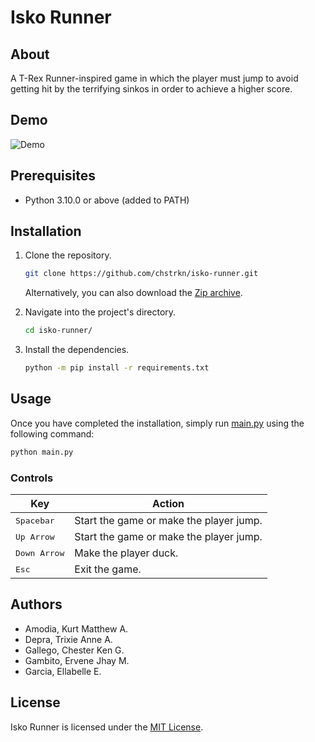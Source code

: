 # Isko Runner

## About

A T-Rex Runner-inspired game in which the player must jump to avoid getting hit by the terrifying sinkos in order to achieve a higher score.

## Demo

![Demo](demo/demo.gif)

## Prerequisites

- Python 3.10.0 or above (added to PATH)

## Installation

1. Clone the repository.

   ```sh
   git clone https://github.com/chstrkn/isko-runner.git
   ```

   Alternatively, you can also download the [Zip archive](https://github.com/chstrkn/isko-runner/archive/refs/heads/main.zip).

2. Navigate into the project's directory.

   ```sh
   cd isko-runner/
   ```

3. Install the dependencies.

   ```sh
   python -m pip install -r requirements.txt
   ```

## Usage

Once you have completed the installation, simply run [main.py](main.py) using the following command:

```sh
python main.py
```

### Controls

| Key                   | Action                                  |
| --------------------- | --------------------------------------- |
| <kbd>Spacebar</kbd>   | Start the game or make the player jump. |
| <kbd>Up Arrow</kbd>   | Start the game or make the player jump. |
| <kbd>Down Arrow</kbd> | Make the player duck.                   |
| <kbd>Esc</kbd>        | Exit the game.                          |

## Authors

- Amodia, Kurt Matthew A.
- Depra, Trixie Anne A.
- Gallego, Chester Ken G.
- Gambito, Ervene Jhay M.
- Garcia, Ellabelle E.

## License

Isko Runner is licensed under the [MIT License](LICENSE).

